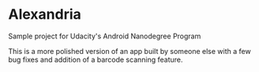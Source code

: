 # Alexandria

Sample project for Udacity's Android Nanodegree Program

This is a more polished version of an app built by someone else with a few bug fixes and addition of a barcode scanning feature.

